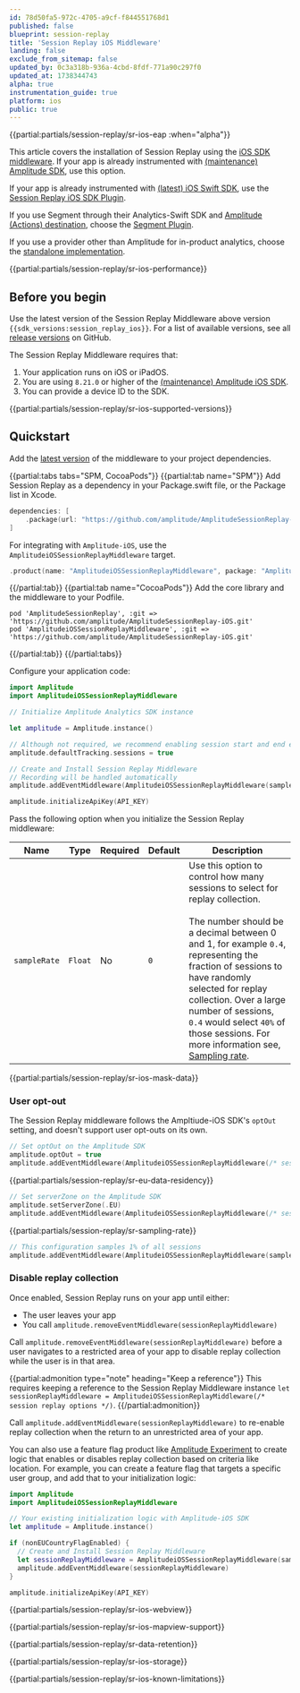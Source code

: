 ```yaml
---
id: 78d50fa5-972c-4705-a9cf-f844551768d1
published: false
blueprint: session-replay
title: 'Session Replay iOS Middleware'
landing: false
exclude_from_sitemap: false
updated_by: 0c3a318b-936a-4cbd-8fdf-771a90c297f0
updated_at: 1738344743
alpha: true
instrumentation_guide: true
platform: ios
public: true
---
```

{{partial:partials/session-replay/sr-ios-eap :when="alpha"}}

This article covers the installation of Session Replay using the [iOS SDK middleware](/docs/sdks/sdk-middleware). If your app is already instrumented with [(maintenance) Amplitude SDK](/docs/sdks/analytics/ios/ios-sdk), use this option. 

If your app is already instrumented with [(latest) iOS Swift SDK](/docs/sdks/analytics/ios/ios-swift-sdk), use the [Session Replay iOS SDK Plugin](/docs/session-replay/session-replay-ios-plugin).

If you use Segment through their Analytics-Swift SDK and [Amplitude (Actions) destination](https://segment.com/docs/connections/destinations/catalog/actions-amplitude/), choose the [Segment Plugin](/docs/session-replay/session-replay-ios-segment-integration).

If you use a provider other than Amplitude for in-product analytics, choose the [standalone implementation](/docs/session-replay/session-replay-ios-standalone-sdk).

{{partial:partials/session-replay/sr-ios-performance}}

## Before you begin

Use the latest version of the Session Replay Middleware above version `{{sdk_versions:session_replay_ios}}`. For a list of available versions, see all [release versions](https://github.com/amplitude/AmplitudeSessionReplay-iOS) on GitHub.

The Session Replay Middleware requires that:

1. Your application runs on iOS or iPadOS.
2. You are using `8.21.0` or higher of the [(maintenance) Amplitude iOS SDK](/docs/sdks/analytics/ios/ios-sdk).
3. You can provide a device ID to the SDK.

{{partial:partials/session-replay/sr-ios-supported-versions}}

## Quickstart

Add the [latest version](https://github.com/amplitude/AmplitudeSessionReplay-iOS) of the middleware to your project dependencies.

{{partial:tabs tabs="SPM, CocoaPods"}}
{{partial:tab name="SPM"}}
Add Session Replay as a dependency in your Package.swift file, or the Package list in Xcode.

```swift
dependencies: [
    .package(url: "https://github.com/amplitude/AmplitudeSessionReplay-iOS", .branch("main"))
]
```

For integrating with `Amplitude-iOS`, use the `AmplitudeiOSSessionReplayMiddleware` target.

```swift
.product(name: "AmplitudeiOSSessionReplayMiddleware", package: "AmplitudeSessionReplay")
```
{{/partial:tab}}
{{partial:tab name="CocoaPods"}}
Add the core library and the middleware to your Podfile.

```
pod 'AmplitudeSessionReplay', :git => 'https://github.com/amplitude/AmplitudeSessionReplay-iOS.git'
pod 'AmplitudeiOSSessionReplayMiddleware', :git => 'https://github.com/amplitude/AmplitudeSessionReplay-iOS.git'
```
{{/partial:tab}}
{{/partial:tabs}}

Configure your application code:

```swift
import Amplitude
import AmplitudeiOSSessionReplayMiddleware

// Initialize Amplitude Analytics SDK instance

let amplitude = Amplitude.instance()

// Although not required, we recommend enabling session start and end events when enabling Session Replay
amplitude.defaultTracking.sessions = true

// Create and Install Session Replay Middleware
// Recording will be handled automatically
amplitude.addEventMiddleware(AmplitudeiOSSessionReplayMiddleware(sampleRate: 0.1))

amplitude.initializeApiKey(API_KEY)
```

Pass the following option when you initialize the Session Replay middleware:

| Name              | Type      | Required | Default         | Description                                                                                                                                                                                                                                                                                                                                                                                                                                 |
| ----------------- | --------- | -------- | --------------- | ------------------------------------------------------------------------------------------------------------------------------------------------------------------------------------------------------------------------------------------------------------------------------------------------------------------------------------------------------------------------------------------------------------------------------------------- |
| `sampleRate`      | `Float`  | No       | `0`             | Use this option to control how many sessions to select for replay collection. <br></br>The number should be a decimal between 0 and 1, for example `0.4`, representing the fraction of sessions to have randomly selected for replay collection. Over a large number of sessions, `0.4` would select `40%` of those sessions. For more information see, [Sampling rate](#sampling-rate).|

{{partial:partials/session-replay/sr-ios-mask-data}}

### User opt-out

The Session Replay middleware follows the Ampltiude-iOS SDK's `optOut` setting, and doesn't support user opt-outs on its own.

```swift
// Set optOut on the Amplitude SDK
amplitude.optOut = true
amplitude.addEventMiddleware(AmplitudeiOSSessionReplayMiddleware(/* session replay options */))
```

{{partial:partials/session-replay/sr-eu-data-residency}}

```swift
// Set serverZone on the Amplitude SDK
amplitude.setServerZone(.EU)
amplitude.addEventMiddleware(AmplitudeiOSSessionReplayMiddleware(/* session replay options */))
```

{{partial:partials/session-replay/sr-sampling-rate}}

```swift
// This configuration samples 1% of all sessions
amplitude.addEventMiddleware(AmplitudeiOSSessionReplayMiddleware(sampleRate: 0.01))
```

### Disable replay collection

Once enabled, Session Replay runs on your app until either:

- The user leaves your app
- You call `amplitude.removeEventMiddleware(sessionReplayMiddleware)`

Call `amplitude.removeEventMiddleware(sessionReplayMiddleware)` before a user navigates to a restricted area of your app to disable replay collection while the user is in that area.

{{partial:admonition type="note" heading="Keep a reference"}}
This requires keeping a reference to the Session Replay Middleware instance `let sessionReplayMiddleware = AmplitudeiOSSessionReplayMiddleware(/* session replay options */)`.
{{/partial:admonition}}

Call `amplitude.addEventMiddleware(sessionReplayMiddleware)` to re-enable replay collection when the return to an unrestricted area of your app.

You can also use a feature flag product like [Amplitude Experiment](docs/experiment) to create logic that enables or disables replay collection based on criteria like location. For example, you can create a feature flag that targets a specific user group, and add that to your initialization logic:

```swift
import Amplitude
import AmplitudeiOSSessionReplayMiddleware

// Your existing initialization logic with Amplitude-iOS SDK
let amplitude = Amplitude.instance()

if (nonEUCountryFlagEnabled) {
  // Create and Install Session Replay Middleware
  let sessionReplayMiddleware = AmplitudeiOSSessionReplayMiddleware(sampleRate: 0.1)
  amplitude.addEventMiddleware(sessionReplayMiddleware)
}

amplitude.initializeApiKey(API_KEY)
```

{{partial:partials/session-replay/sr-ios-webview}}

{{partial:partials/session-replay/sr-ios-mapview-support}}

{{partial:partials/session-replay/sr-data-retention}}

{{partial:partials/session-replay/sr-ios-storage}}

{{partial:partials/session-replay/sr-ios-known-limitations}}
